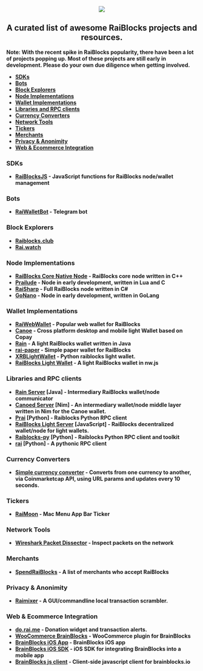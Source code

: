 <p align="center">
  <img src="https://i.imgur.com/CMUz7Ni.png"><b />
  <h2 align="center">A curated list of awesome RaiBlocks projects and resources.</h2>
  <p> Note: With the recent spike in RaiBlocks popularity, there have been a lot of projects popping up. Most of these projects are still early in development. <b>Please do your own due diligence when getting involved.</b></p>
</p>

* [SDKs](#SDKs)
* [Bots](#Bots)
* [Block Explorers](#BlockExplorers)
* [Node Implementations](#NodeImplementations)
* [Wallet Implementations](#WalletImplementations)
* [Libraries and RPC clients](#RPCServers)
* [Currency Converters](#RaiBlocksCurrencyConverters)
* [Network Tools](#NetworkTools)
* [Tickers](#Tickers)
* [Merchants](#Merchants)
* [Privacy & Anonimity](#Privacy)
* [Web & Ecommerce Integration](#WebIntegration)

<a name="SDKs"></a>
### SDKs
* [RaiBlocksJS](https://github.com/SergiySW/RaiBlocksJS) - JavaScript functions for RaiBlocks node/wallet management

<a name="Bots"></a>
### Bots
* [RaiWalletBot](https://github.com/SergiySW/RaiWalletBot) - Telegram bot

<a name="BlockExplorers"></a>
### Block Explorers
* [Raiblocks.club](https://www.raiblocks.club)
* [Rai.watch](https://rai.watch)

<a name="NodeImplementations"></a>
### Node Implementations
* [RaiBlocks Core Native Node](https://github.com/clemahieu/raiblocks) - RaiBlocks core node written in C++
* [Prailude](https://github.com/slact/prailude) - Node in early development, written in Lua and C
* [RaiSharp](https://github.com/vardthomas/Aggrex.RaiSharp) - Full RaiBlocks node written in C#
* [GoNano](https://github.com/frankh/nano) - Node in early development, written in GoLang

<a name="WalletImplementations"></a>
### Wallet Implementations
* [RaiWebWallet](https://github.com/jaimehgb/RaiWebWallet) - Popular web wallet for RaiBlocks
* [Canoe](https://getcanoe.io) - Cross platform desktop and mobile light Wallet based on Copay
* [Rain](https://github.com/thehen101/Rain) - A light RaiBlocks wallet written in Java
* [rai-paper](https://github.com/Blootoon/rai-paper) - Simple paper wallet for RaiBlocks
* [XRBLightWallet](https://github.com/BenedictThompson/XRBLightWallet) - Python raiblocks light wallet.
* [RaiBlocks Light Wallet](https://github.com/AugustoResende/RaiLightWallet) - A light RaiBlocks wallet in nw.js

<a name="RPCServers"></a>
### Libraries and RPC clients
* [Rain Server](https://github.com/thehen101/RainServer) [Java] - Intermediary RaiBlocks wallet/node communicator
* [Canoed Server](https://github.com/getcanoe/canoed) [Nim] - An intermediary wallet/node middle layer written in Nim for the Canoe wallet.
* [Prai](https://github.com/jxub/prai) [Python] - Raiblocks Python RPC client
* [RaiBlocks Light Server](https://github.com/AugustoResende/RaiLightServer) [JavaScript] - RaiBlocks decentralized wallet/node for light wallets.
* [Raiblocks-py](https://github.com/dourvaris/raiblocks-py) [Python] - Raiblocks Python RPC client and toolkit
* [rai](https://github.com/kennell/rai) [Python] - A pythonic RPC client


<a name="RaiBlocksCurrencyConverters"></a>
### Currency Converters
* [Simple currency converter](http://raiw.krampe.se/value.html?currency=raiblocks&to=usd&value=100) - Converts from one currency to another, via Coinmarketcap API, using URL params and updates every 10 seconds.

<a name="Tickers"></a>
### Tickers
* [RaiMoon](https://github.com/dannytatom/RaiMoon) - Mac Menu App Bar Ticker

<a name="NetworkTools"></a>
### Network Tools
* [Wireshark Packet Dissector](https://gist.github.com/slact/63571aad31d8f445ac045391a7857ef5) - Inspect packets on the network

<a name="Merchants"></a>
### Merchants
* [SpendRaiBlocks](https://www.spendraiblocks.com/) - A list of merchants who accept RaiBlocks

<a name="Privacy"></a>
### Privacy & Anonimity 
* [Raimixer](https://github.com/juanjux/raimixer/) - A GUI/commandline local
  transaction scrambler.

<a name="WebIntegration"></a>
### Web & Ecommerce Integration
* [do.rai.me](https://doraime.com/) - Donation widget and transaction alerts.
* [WooCommerce BrainBlocks](https://github.com/brainblocks/woocommerce-brainblocks) - WooCommerce plugin for BrainBlocks
* [BrainBlocks iOS App](https://github.com/brainblocks/brainblocks-ios) - BrainBlocks iOS app
* [BrainBlocks iOS SDK](https://github.com/brainblocks/brainblocks-ios-sdk) - iOS SDK for integrating BrainBlocks into a mobile app
* [BrainBlocks js client](https://github.com/brainblocks/brainblocks) - Client-side javascript client for brainblocks.io


